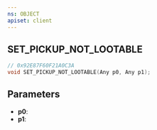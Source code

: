 ```yaml
---
ns: OBJECT
apiset: client
---
```

## SET_PICKUP_NOT_LOOTABLE

```c
// 0x92E87F60F21A0C3A
void SET_PICKUP_NOT_LOOTABLE(Any p0, Any p1);
```


## Parameters
* **p0**:
* **p1**: